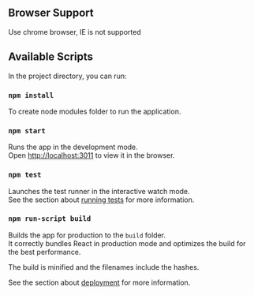 ## Browser Support
Use chrome browser, IE is not supported

## Available Scripts

In the project directory, you can run:

### `npm install`

To create node modules folder to run the application.

### `npm start`

Runs the app in the development mode.<br>
Open [http://localhost:3011](http://localhost:3011) to view it in the browser.

### `npm test`

Launches the test runner in the interactive watch mode.<br>
See the section about [running tests](https://facebook.github.io/create-react-app/docs/running-tests) for more information.

### `npm run-script build`

Builds the app for production to the `build` folder.<br>
It correctly bundles React in production mode and optimizes the build for the best performance.

The build is minified and the filenames include the hashes.<br>

See the section about [deployment](https://facebook.github.io/create-react-app/docs/deployment) for more information.
